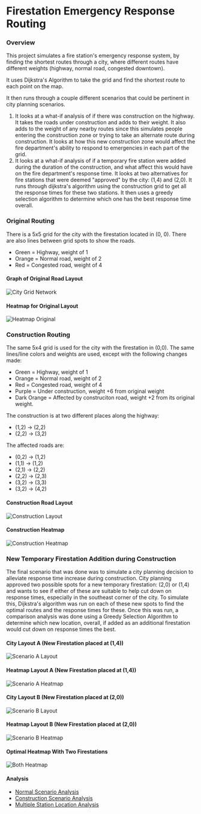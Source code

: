 # Firestation Emergency Response Routing

### Overview
This project simulates a fire station's emergency response system, by finding the shortest routes through a city, where different routes have different weights (highway, normal road, congested downtown). 

It uses Dijkstra's Algorithm to take the grid and find the shortest route to each point on the map. 

It then runs through a couple different scenarios that could be pertinent in city planning scenarios.
1. It looks at a what-if analysis of if there was construction on the highway. It takes the roads under construction and adds to their weight. It also adds to the weight of any nearby routes since this simulates people entering the construction zone or trying to take an alternate route during construction. It looks at how this new construction zone would affect the fire department's ability to respond to emergencies in each part of the grid.
2. It looks at a what-if analysis of if a temporary fire station were added during the duration of the construction, and what affect this would have on the fire department's response time. It looks at two alternatives for fire stations that were deemed "approved" by the city: (1,4) and (2,0). It runs through dijkstra's algorithm using the construction grid to get all the response times for these two stations. It then uses a greedy selection algorithm to determine which one has the best response time overall.

### Original Routing
There is a 5x5 grid for the city with the firestation located in (0, 0). There are also lines between grid spots to show the roads.
- Green = Highway, weight of 1
- Orange = Normal road, weight of 2
- Red = Congested road, weight of 4

#### Graph of Original Road Layout
![City Grid Network](cityGraphic.png)

#### Heatmap for Original Layout
![Heatmap Original](heatMap_before.png)

### Construction Routing
The same 5x4 grid is used for the city with the firestation in (0,0).
The same lines/line colors and weights are used, except with the following changes made:
- Green = Highway, weight of 1
- Orange = Normal road, weight of 2
- Red = Congested road, weight of 4
- Purple = Under construction, weight +6 from original weight
- Dark Orange = Affected by construciton road, weight +2 from its original weight.

The construction is at two different places along the highway:
- (1,2) -> (2,2)
- (2,2) -> (3,2)

The affected roads are:
- (0,2) -> (1,2)
- (1,1) -> (1,2)
- (2,1) -> (2,2)
- (2,2) -> (2,3)
- (3,2) -> (3,3)
- (3,2) -> (4,2)

#### Construction Road Layout
![Construction Layout](cityGraphConstruction.png)

#### Construction Heatmap
![Construction Heatmap](heatMap_construction.png)

### New Temporary Firestation Addition during Construction
The final scenario that was done was to simulate a city planning decision to alleviate response time increase during construction. City planning approved two possible spots for a new temporary firestation: (2,0) or (1,4) and wants to see if either of these are suitable to help cut down on response times, especially in the southeast corner of the city. 
To simulate this, Dijkstra's algorithm was run on each of these new spots to find the optimal routes and the response times for these.
Once this was run, a comparison analysis was done using a Greedy Selection Algorithm to determine which new location, overall, if added as an additional firestation would cut down on response times the best. 

#### City Layout A (New Firestation placed at (1,4))
![Scenario A Layout](altFireStation14.png)
#### Heatmap Layout A (New Firestation placed at (1,4))
![Scenario A Heatmap](altHeatMap14.png)

#### City Layout B (New Firestation placed at (2,0))
![Scenario B Layout](altFireStation20.png)
#### Heatmap Layout B (New Firestation placed at (2,0))
![Scenario B Heatmap](altFireStation20HeatMap.png)


#### Optimal Heatmap With Two Firestations
![Both Heatmap](HeatMapBothFireStations.png)

#### Analysis
- [Normal Scenario Analysis](fireStationAnalysis.txt)
- [Construction Scenario Analysis](constructionFirestationAnalysis.txt) 
- [Multiple Station Location Analysis](fireStationAnalysis_multiplelocations.txt)